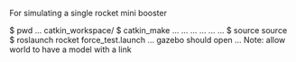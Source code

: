  For simulating a single rocket mini booster

$ pwd
... catkin_workspace/
$ catkin_make
... ...
... ...
... ...
$ source source
$ roslaunch rocket force_test.launch
... gazebo should open 
... Note: allow world to have a model with a link

